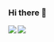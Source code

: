 ### Hi there 👋

<img align="left" src="https://github-readme-stats.vercel.app/api?username=thezbm&show_icons=true&include_all_commits=true&count_private=true&theme=buefy&hide_border=true"/>
<img src="https://github-readme-stats.vercel.app/api/top-langs/?username=thezbm&theme=buefy&hide_border=true" />

<!--
**thezbm/thezbm** is a ✨ _special_ ✨ repository because its `README.md` (this file) appears on your GitHub profile.

Here are some ideas to get you started:

- 🔭 I’m currently working on ...
- 🌱 I’m currently learning ...
- 👯 I’m looking to collaborate on ...
- 🤔 I’m looking for help with ...
- 💬 Ask me about ...
- 📫 How to reach me: ...
- 😄 Pronouns: ...
- ⚡ Fun fact: ...
-->
